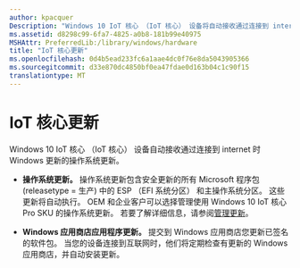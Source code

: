 ```yaml
---
author: kpacquer
Description: "Windows 10 IoT 核心 （IoT 核心） 设备将自动接收通过连接到 internet 时 Windows 更新的操作系统更新。"
ms.assetid: d8298c99-6fa7-4825-a0b8-181b99e40975
MSHAttr: PreferredLib:/library/windows/hardware
title: "IoT 核心更新"
ms.openlocfilehash: 0d4b5ead233fc6a1aae4dc0f76e8da5043905366
ms.sourcegitcommit: d33e870dc4850bf0ea47fdae0d163b04c1c90f15
translationtype: MT
---
```

# <a name="iot-core-update"></a>IoT 核心更新


Windows 10 IoT 核心 （IoT 核心） 设备自动接收通过连接到 internet 时 Windows 更新的操作系统更新。

-   **操作系统更新。** 操作系统更新包含安全更新的所有 Microsoft 程序包 (releasetype = 生产) 中的 ESP （EFI 系统分区） 和主操作系统分区。 这些更新将自动执行。 OEM 和企业客户可以选择管理使用 Windows 10 IoT 核心 Pro SKU 的操作系统更新。 若要了解详细信息，请参阅[管理更新](managing-iot-device-update.md)。

-   **Windows 应用商店应用程序更新。** 提交到 Windows 应用商店您更新已签名的软件包。 当您的设备连接到互联网时，他们将定期检查有更新的 Windows 应用商店，并自动安装更新。 

<!---   **OEM updates.** These are also referred to as Board Support Package (BSP) updates. OEMs develop specific BSP updates for their devices such as the Raspberry Pi 2 and the Minnowboard Max. These are then published to the Microsoft Update server where specified IoT Core devices can download and receive the OEM updates automatically. -->
